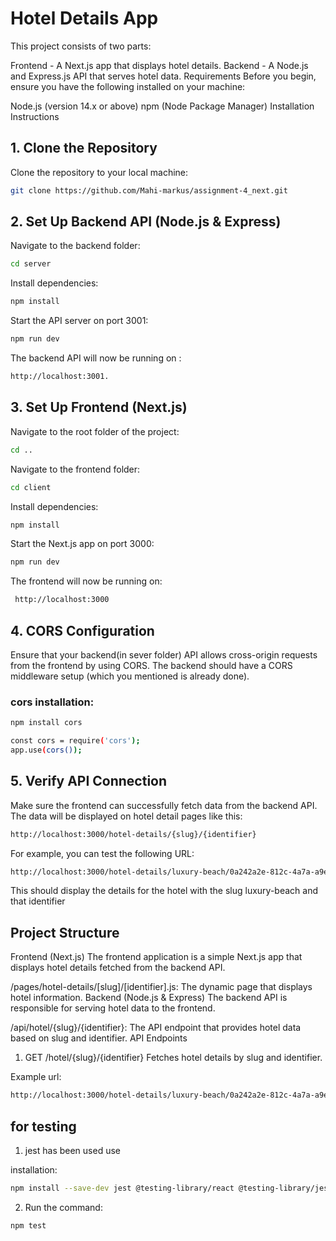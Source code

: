 # Hotel Details App

This project consists of two parts:

Frontend - A Next.js app that displays hotel details.
Backend - A Node.js and Express.js API that serves hotel data.
Requirements
Before you begin, ensure you have the following installed on your machine:

Node.js (version 14.x or above)
npm (Node Package Manager)
Installation Instructions

## 1. Clone the Repository

Clone the repository to your local machine:

```bash
git clone https://github.com/Mahi-markus/assignment-4_next.git
```

## 2. Set Up Backend API (Node.js & Express)

Navigate to the backend folder:

```bash
cd server
```

Install dependencies:

```bash
npm install
```

Start the API server on port 3001:

```bash
npm run dev
```

The backend API will now be running on :

```bash
http://localhost:3001.
```

## 3. Set Up Frontend (Next.js)

Navigate to the root folder of the project:

```bash
cd ..
```
Navigate to the frontend folder:
```bash
cd client
```

Install dependencies:

```bash
npm install
```

Start the Next.js app on port 3000:

```bash
npm run dev
```

The frontend will now be running on:

```bash
 http://localhost:3000
```

## 4. CORS Configuration

Ensure that your backend(in sever folder) API allows cross-origin requests from the frontend by using CORS. The backend should have a CORS middleware setup (which you mentioned is already done).

### cors installation:

```bash
npm install cors
```

```bash
const cors = require('cors');
app.use(cors());
```

## 5. Verify API Connection

Make sure the frontend can successfully fetch data from the backend API. The data will be displayed on hotel detail pages like this:

```bash
http://localhost:3000/hotel-details/{slug}/{identifier}

```

For example, you can test the following URL:

```bash
http://localhost:3000/hotel-details/luxury-beach/0a242a2e-812c-4a7a-a9e2-89f4411060b9

```

This should display the details for the hotel with the slug luxury-beach and that identifier

## Project Structure

Frontend (Next.js)
The frontend application is a simple Next.js app that displays hotel details fetched from the backend API.

/pages/hotel-details/[slug]/[identifier].js: The dynamic page that displays hotel information.
Backend (Node.js & Express)
The backend API is responsible for serving hotel data to the frontend.

/api/hotel/{slug}/{identifier}: The API endpoint that provides hotel data based on slug and identifier.
API Endpoints

1. GET /hotel/{slug}/{identifier}
   Fetches hotel details by slug and identifier.

Example url:

```bash
http://localhost:3000/hotel-details/luxury-beach/0a242a2e-812c-4a7a-a9e2-89f4411060b9

```

## for testing

1. jest has been used use

installation:

```bash
​npm install --save-dev jest @testing-library/react @testing-library/jest-dom @testing-library/user-event jest-environment-jsdom ts-jest @types/jest
```

2. Run the command:

```bash
npm test
```